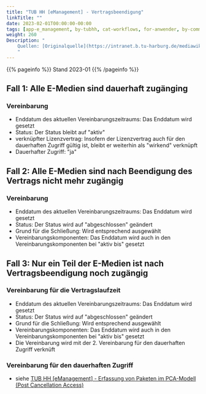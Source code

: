 ```yaml
---
title: "TUB HH [eManagement] - Vertragsbeendigung"
linkTitle: ""
date: 2023-02-01T00:00:00-00:00
tags: [app-e_management, by-tubhh, cat-workflows, for-anwender, by-community_einzelbeitrag]
weight: 260
Description: "
    Quellen: [Originalquelle](https://intranet.b.tu-harburg.de/mediawiki/index.php?title=FOLIO/Module/ERM/Workflows/Vertragsende) & [GBV](https://info.gbv.de/display/FOLIOGBVEXTERN/TUB+HH+[eManagement]+-+Vertragsbeendigung)
    "
---
```


{{% pageinfo %}}
Stand 2023-01
{{% /pageinfo %}}

## Fall 1: Alle E-Medien sind dauerhaft zugänging

### Vereinbarung

* Enddatum des aktuellen Vereinbarungszeitraums: Das Enddatum wird gesetzt
* Status: Der Status bleibt auf "aktiv"
* verknüpfter Lizenzvertrag: Insofern der Lizenzvertrag auch für den dauerhaften Zugriff gültig ist, bleibt er weiterhin als "wirkend" verknüpft
* Dauerhafter Zugriff: "ja"

## Fall 2: Alle E-Medien sind nach Beendigung des Vertrags nicht mehr zugängig

### Vereinbarung

* Enddatum des aktuellen Vereinbarungszeitraums: Das Enddatum wird gesetzt
* Status: Der Status wird auf "abgeschlossen" geändert
* Grund für die Schließung: Wird entsprechend ausgewählt
* Vereinbarungskomponenten: Das Enddatum wird auch in den Vereinbarungskomponenten bei "aktiv bis" gesetzt

## Fall 3: Nur ein Teil der E-Medien ist nach Vertragsbeendigung noch zugängig

### Vereinbarung für die Vertragslaufzeit

* Enddatum des aktuellen Vereinbarungszeitraums: Das Enddatum wird gesetzt
* Status: Der Status wird auf "abgeschlossen" geändert
* Grund für die Schließung: Wird entsprechend ausgewählt
* Vereinbarungskomponenten: Das Enddatum wird auch in den Vereinbarungskomponenten bei "aktiv bis" gesetzt
* Die Vereinbarung wird mit der 2. Vereinbarung für den dauerhaften Zugriff verknüft

### Vereinbarung für den dauerhaften Zugriff

* siehe [TUB HH \[eManagement\] - Erfassung von Paketen im PCA-Modell (Post Cancellation Access)](https://info.gbv.de/pages/viewpage.action?pageId=855343330)
